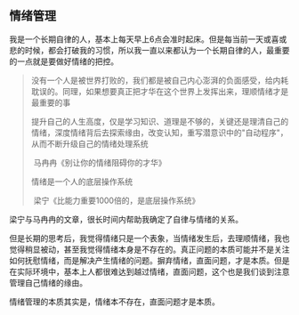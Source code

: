 ## 情绪管理

我是一个长期自律的人，基本上每天早上6点会准时起床。但是每当前一天或喜或悲的时候，都会打破我的习惯，所以我一直以来都认为一个长期自律的人，最重要的一点就是要做好情绪的把控。

> 没有一个人是被世界打败的，我们都是被自己内心澎湃的负面感受，给内耗耽误的。同理，如果想要真正把才华在这个世界上发挥出来，理顺情绪才是最重要的事
>
> 提升自己的人生高度，仅是学习知识、道理是不够的，关键还是理清自己的情绪，深度情绪背后去探索缘由，改变认知，重写潜意识中的"自动程序"，从而不断升级自己的情绪处理系统
>
> ​																											                         	马冉冉《别让你的情绪阻碍你的才华》
>
> 情绪是一个人的底层操作系统
>
> ​																							                           梁宁《比能力重要1000倍的，是底层操作系统》																															

梁宁与马冉冉的文章，很长时间内帮助我确定了自律与情绪的关系。

但是长期的思考后，我觉得情绪只是一个表象，当情绪发生后，去理顺情绪，我也觉得稍显被动，甚至我觉得情绪本身是不存在的。真正问题的本质可能并不是关注如何抚慰情绪，而是解决产生情绪的问题。摒弃情绪，直面问题，才是本质。但是在实际环境中，基本上人都很难达到越过情绪，直面问题，这个也是我们谈到注意管理自己情绪的缘由。

情绪管理的本质其实是，情绪本不存在，直面问题才是本质。
